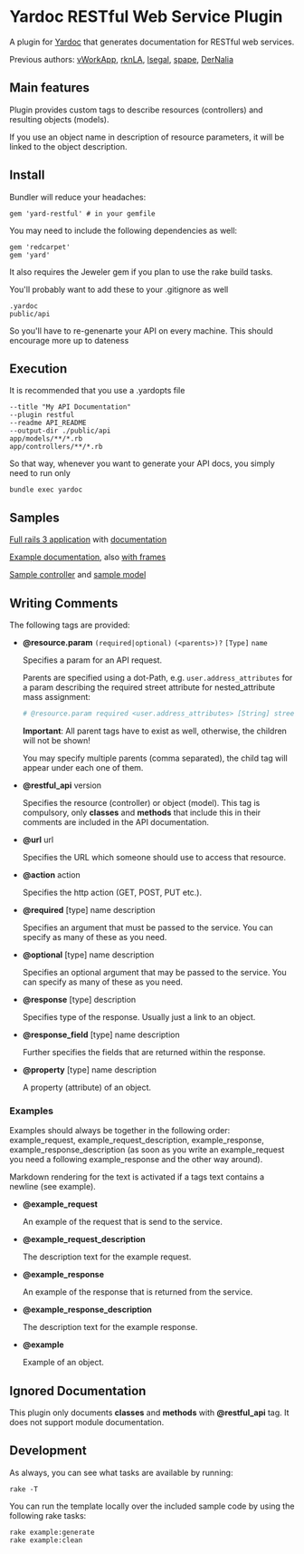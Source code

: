 # Yardoc RESTful Web Service Plugin
A plugin for [Yardoc](http://yardoc.org/) that generates documentation for RESTful web services.

Previous authors: [vWorkApp](http://www.vworkapp.com), [rknLA](http://github.com/rknLA), [lsegal](http://gnuu.org/), [spape](http://github.com/spape), [DerNalia](http://github.com/DerNalia)

## Main features
Plugin provides custom tags to describe resources (controllers) and resulting objects (models).

If you use an object name in description of resource parameters, it will
be linked to the object description.

## Install
Bundler will reduce your headaches:

	gem 'yard-restful' # in your gemfile

You may need to include the following dependencies as well:

	gem 'redcarpet'
	gem 'yard'

It also requires the Jeweler gem if you plan to use the rake build tasks.

You'll probably want to add these to your .gitignore as well

	.yardoc
	public/api

So you'll have to re-genenarte your API on every machine. This should encourage more up to dateness

## Execution
It is recommended that you use a .yardopts file

	--title "My API Documentation"
	--plugin restful
	--readme API_README
	--output-dir ./public/api
	app/models/**/*.rb
	app/controllers/**/*.rb

So that way, whenever you want to generate your API docs, you simply need to run only

	bundle exec yardoc


## Samples

[Full rails 3 application](http://github.com/kraft001/yard-restful-sample) with [documentation](http://kraft001.github.com/yard-restful-sample/index.html)

[Example documentation](http://kraft001.github.com/yard-restful/index.html), also [with frames](http://kraft001.github.com/yard-restful/frames.html)

[Sample controller](http://github.com/kraft001/yard-restful/blob/master/example/books_controller.rb) and [sample model](http://github.com/kraft001/yard-restful/blob/master/example/book.rb)

## Writing Comments

The following tags are provided:

- **@resource.param** `(required|optional)` `(<parents>)?` `[Type]`  `name`

  Specifies a param for an API request.

  Parents are specified using a dot-Path, e.g. `user.address_attributes` for a param describing the required street attribute
  for nested_attribute mass assignment:

  ```ruby
  # @resource.param required <user.address_attributes> [String] street
  ```

  **Important**: All parent tags have to exist as well, otherwise, the children will not be shown!

  You may specify multiple parents (comma separated), the child tag will appear under each one of them.

- **@restful_api** version

  Specifies the resource (controller) or object (model). This tag is compulsory, only **classes** and **methods** that include this in their comments are included in the API documentation.

- **@url** url

  Specifies the URL which someone should use to access that resource.

- **@action** action

  Specifies the http action (GET, POST, PUT etc.).

- **@required** [type] name description

  Specifies an argument that must be passed to the service. You can specify as many of these as you need.

- **@optional** [type] name description

  Specifies an optional argument that may be passed to the service. You can specify as many of these as you need.

- **@response** [type] description

  Specifies type of the response. Usually just a link to an object.

- **@response_field** [type] name description

  Further specifies the fields that are returned within the response.

- **@property** [type] name description

  A property (attribute) of an object.

### Examples

Examples should always be together in the following order: example_request, example_request_description, example_response, example_response_description (as soon as you write an example_request you need a following example_response and the other way around).

Markdown rendering for the text is activated if a tags text contains a newline (see example).

- **@example_request**

  An example of the request that is send to the service.

- **@example_request_description**

  The description text for the example request.

- **@example_response**

  An example of the response that is returned from the service.

- **@example_response_description**

  The description text for the example response.

- **@example**

  Example of an object.

## Ignored Documentation

This plugin only documents **classes** and **methods** with **@restful_api** tag. It does not support module documentation.

## Development

As always, you can see what tasks are available by running:

    rake -T

You can run the template locally over the included sample code by using the following rake tasks:

    rake example:generate
    rake example:clean

